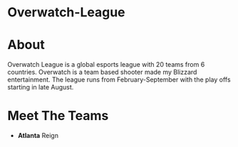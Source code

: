 # Overwatch-League
# About
Overwatch League is a global esports league with 20 teams from 6 countries. Overwatch is a team based shooter made my Blizzard entertainment. The league runs from February-September with the play offs starting in late August.

# Meet The Teams
- **Atlanta** Reign
